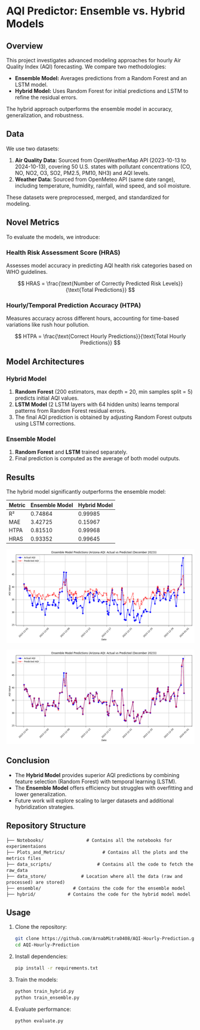 # AQI Predictor: Ensemble vs. Hybrid Models

## Overview
This project investigates advanced modeling approaches for hourly Air Quality Index (AQI) forecasting. We compare two methodologies:
- **Ensemble Model:** Averages predictions from a Random Forest and an LSTM model.
- **Hybrid Model:** Uses Random Forest for initial predictions and LSTM to refine the residual errors.

The hybrid approach outperforms the ensemble model in accuracy, generalization, and robustness.

## Data
We use two datasets:
1. **Air Quality Data:** Sourced from OpenWeatherMap API (2023-10-13 to 2024-10-13), covering 50 U.S. states with pollutant concentrations (CO, NO, NO2, O3, SO2, PM2.5, PM10, NH3) and AQI levels.
2. **Weather Data:** Sourced from OpenMeteo API (same date range), including temperature, humidity, rainfall, wind speed, and soil moisture.

These datasets were preprocessed, merged, and standardized for modeling.

## Novel Metrics
To evaluate the models, we introduce:

### Health Risk Assessment Score (HRAS)
Assesses model accuracy in predicting AQI health risk categories based on WHO guidelines.

$$ HRAS = \frac{\text{Number of Correctly Predicted Risk Levels}}{\text{Total Predictions}} $$

### Hourly/Temporal Prediction Accuracy (HTPA)
Measures accuracy across different hours, accounting for time-based variations like rush hour pollution.

$$ HTPA = \frac{\text{Correct Hourly Predictions}}{\text{Total Hourly Predictions}} $$

## Model Architectures
### Hybrid Model
1. **Random Forest** (200 estimators, max depth = 20, min samples split = 5) predicts initial AQI values.
2. **LSTM Model** (2 LSTM layers with 64 hidden units) learns temporal patterns from Random Forest residual errors.
3. The final AQI prediction is obtained by adjusting Random Forest outputs using LSTM corrections.

### Ensemble Model
1. **Random Forest** and **LSTM** trained separately.
2. Final prediction is computed as the average of both model outputs.

## Results
The hybrid model significantly outperforms the ensemble model:

| Metric  | Ensemble Model | Hybrid Model |
|---------|---------------|--------------|
| R²      | 0.74864       | 0.99985      |
| MAE     | 3.42725       | 0.15967      |
| HTPA    | 0.81510       | 0.99968      |
| HRAS    | 0.93352       | 0.99645      |


![Ensemble Model Predictions (Actual vs Predicted)](Plots_and_Metrics/EnsembleModelPredictions(Acutal_Vs_Predicted).png)


![Ensemble Model Predictions (Actual vs Predicted)](Plots_and_Metrics/HybridModelPredictions(Acutal_Vs_Predicted).png)



## Conclusion
- The **Hybrid Model** provides superior AQI predictions by combining feature selection (Random Forest) with temporal learning (LSTM).
- The **Ensemble Model** offers efficiency but struggles with overfitting and lower generalization.
- Future work will explore scaling to larger datasets and additional hybridization strategies.

## Repository Structure
```
├── Notebooks/                # Contains all the notebooks for experimentaions
├── Plots_and_Metrics/              # Contains all the plots and the metrics files
├── data_scripts/                 # Contains all the code to fetch the raw_data
├── data_store/             # Location where all the data (raw and processed) are stored)
├── ensemble/            # Contains the code for the ensemble model
├── hybrid/            # Contains the code for the hybrid model model

```

## Usage
1. Clone the repository:
   ```bash
   git clone https://github.com/ArnabMitra0408/AQI-Hourly-Prediction.git
   cd AQI-Hourly-Prediction
   ```
2. Install dependencies:
   ```bash
   pip install -r requirements.txt
   ```
3. Train the models:
   ```bash
   python train_hybrid.py
   python train_ensemble.py
   ```
4. Evaluate performance:
   ```bash
   python evaluate.py
   ```

